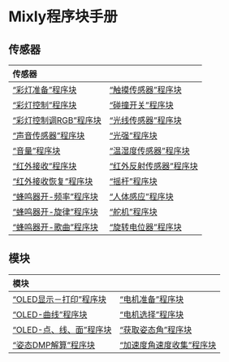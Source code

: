 # Mixly程序块手册

## 传感器

| 传感器 |  |
| :--- | :--- |
| [“彩灯准备”程序块](https://wiki.microduino.cn/index.php/“彩灯准备”程序块) | [“触摸传感器”程序块](https://wiki.microduino.cn/index.php/“触摸传感器”程序块) |
| [“彩灯控制”程序块](https://wiki.microduino.cn/index.php/“彩灯控制”程序块) | [“碰撞开关”程序块](https://wiki.microduino.cn/index.php/“碰撞开关”程序块) |
| [“彩灯控制调RGB”程序块](https://wiki.microduino.cn/index.php/“彩灯控制调RGB”程序块) | [“光线传感器”程序块](https://wiki.microduino.cn/index.php/“光线传感器”程序块) |
| [“声音传感器”程序块](https://wiki.microduino.cn/index.php/“声音传感器”程序块) | [“光强”程序块](https://wiki.microduino.cn/index.php/“光强”程序块) |
| [“音量”程序块](https://wiki.microduino.cn/index.php/“音量”程序块) | [“温湿度传感器”程序块](https://wiki.microduino.cn/index.php/“温湿度传感器”程序块) |
| [“红外接收”程序块](https://wiki.microduino.cn/index.php/“红外接收”程序块) | [“红外反射传感器”程序块](https://wiki.microduino.cn/index.php/“红外反射传感器”程序块) |
| [“红外接收恢复”程序块](https://wiki.microduino.cn/index.php/“红外接收恢复”程序块) | [“摇杆”程序块](https://wiki.microduino.cn/index.php/“摇杆”程序块) |
| [“蜂鸣器开-频率”程序块](https://wiki.microduino.cn/index.php/“蜂鸣器开-频率”程序块) | [“人体感应”程序块](https://wiki.microduino.cn/index.php/“人体感应”程序块) |
| [“蜂鸣器开-旋律”程序块](https://wiki.microduino.cn/index.php/“蜂鸣器开-旋律”程序块) | [“舵机”程序块](https://wiki.microduino.cn/index.php/“舵机”程序块) |
| [“蜂鸣器开-歌曲”程序块](https://wiki.microduino.cn/index.php/“蜂鸣器开-歌曲”程序块) | [“旋转电位器”程序块](https://wiki.microduino.cn/index.php?title=“旋转电位器”程序块&action=edit&redlink=1) |

## 模块

| 模块 |  |
| :--- | :--- |
| [“OLED显示－打印”程序块](https://wiki.microduino.cn/index.php/“OLED显示－打印”程序块) | [“电机准备”程序块](https://wiki.microduino.cn/index.php/“电机准备”程序块) |
| [“OLED-曲线”程序块](https://wiki.microduino.cn/index.php/“OLED-曲线”程序块) | [“电机选择”程序块](https://wiki.microduino.cn/index.php/“电机选择”程序块) |
| [“OLED-点、线、面”程序块](https://wiki.microduino.cn/index.php/“OLED-点、线、面”程序块) | [“获取姿态角”程序块](https://wiki.microduino.cn/index.php/“获取姿态角”程序块) |
| [“姿态DMP解算”程序块](https://wiki.microduino.cn/index.php/“姿态DMP解算”程序块) | [“加速度角速度收集”程序块](https://wiki.microduino.cn/index.php/“加速度角速度收集”程序块) |

